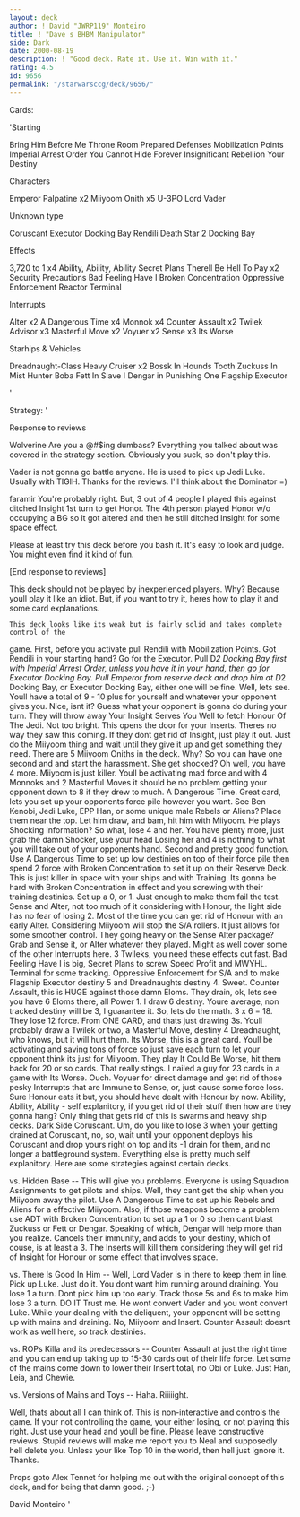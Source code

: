 ```yaml
---
layout: deck
author: ! David "JWRP119" Monteiro
title: ! "Dave s BHBM Manipulator"
side: Dark
date: 2000-08-19
description: ! "Good deck. Rate it. Use it. Win with it."
rating: 4.5
id: 9656
permalink: "/starwarsccg/deck/9656/"
---
```

Cards: 

'Starting

Bring Him Before Me
Throne Room
Prepared Defenses
Mobilization Points
Imperial Arrest Order
You Cannot Hide Forever
Insignificant Rebellion
Your Destiny

Characters

Emperor Palpatine x2
Miiyoom Onith x5
U-3PO
Lord Vader

Unknown type

Coruscant
Executor Docking Bay
Rendili
Death Star 2 Docking Bay

Effects

3,720 to 1 x4
Ability, Ability, Ability
Secret Plans
Therell Be Hell To Pay x2
Security Precautions
Bad Feeling Have I
Broken Concentration
Oppressive Enforcement
Reactor Terminal

Interrupts

Alter x2
A Dangerous Time x4
Monnok x4
Counter Assault x2
Twilek Advisor x3
Masterful Move x2
Voyuer x2
Sense x3
Its Worse

Starhips & Vehicles

Dreadnaught-Class Heavy Cruiser x2
Bossk In Hounds Tooth
Zuckuss In Mist Hunter
Boba Fett In Slave I
Dengar in Punishing One
Flagship Executor


'

Strategy: '

Response to reviews

Wolverine Are you a @#$ing dumbass? Everything you talked about was covered in the strategy section. Obviously you suck, so don't play this.

Vader is not gonna go battle anyone. He is used to pick up Jedi Luke. Usually with TIGIH. Thanks for the reviews. I'll think about the Dominator =)

faramir You're probably right. But, 3 out of 4 people I played this against ditched Insight 1st turn to get Honor. The 4th person played Honor w/o occupying a BG so it got altered and then he still ditched Insight for some space effect.

Please at least try this deck before you bash it. It's easy to look and judge. You might even find it kind of fun.

[End response to reviews]


This deck should not be played by inexperienced players. Why? Because youll play it like an idiot. But, if you want to try it, heres how to play it and some card explanations.

	This deck looks like its weak but is fairly solid and takes complete control of the
game. First, before you activate pull Rendili with Mobilization Points. Got Rendili in
your starting hand? Go for the Executor. Pull D*2 Docking Bay first with Imperial Arrest
Order, unless you have it in your hand, then go for Executor Docking Bay. Pull Emperor
from reserve deck and drop him at D*2 Docking Bay, or Executor Docking Bay, either
one will be fine. Well, lets see. Youll have a total of 9 - 10 plus for yourself and
whatever your opponent gives you. Nice, isnt it? Guess what your opponent is gonna do
during your turn. They will throw away Your Insight Serves You Well to fetch Honour
Of The Jedi. Not too bright. This opens the door for your Inserts. Theres no way they
saw this coming. If they dont get rid of Insight, just play it out. Just do the Miiyoom
thing and wait until they give it up and get something they need.
	There are 5 Miiyoom Oniths in the deck. Why? So you can have one second and
and start the harassment. She get shocked? Oh well, you have 4 more. Miiyoom is just
killer. Youll be activating mad force and with 4 Monnoks and 2 Masterful Moves it
should be no problem getting your opponent down to 8 if they drew to much.
	A Dangerous Time. Great card, lets you set up your opponents force pile
however you want. See Ben Kenobi, Jedi Luke, EPP Han, or some unique male Rebels or
Aliens? Place them near the top. Let him draw, and bam, hit him with Miiyoom. He
plays Shocking Information? So what, lose 4 and her. You have plenty more, just grab
the damn Shocker, use your head Losing her and 4 is nothing to what you will take out
of your opponents hand. Second and pretty good function. Use A Dangerous Time to set
up low destinies on top of their force pile then spend 2 force with Broken Concentration
to set it up on their Reserve Deck. This is just killer in space with your ships and with
Training. Its gonna be hard with Broken Concentration in effect and you screwing with
their training destinies. Set up a 0, or 1. Just enough to make them fail the test.
	Sense and Alter, not too much of it considering with Honour, the light side has no
fear of losing 2. Most of the time you can get rid of Honour with an early Alter.
Considering Miiyoom will stop the S/A rollers. It just allows for some smoother control.
They going heavy on the Sense Alter package? Grab and Sense it, or Alter whatever they
played. Might as well cover some of the other Interrupts here. 3 Twileks, you need these
effects out fast. Bad Feeling Have I is big, Secret Plans to screw Speed Profit and
MWYHL. Terminal for some tracking. Oppressive Enforcement for S/A and to make
Flagship Executor destiny 5 and Dreadnaughts destiny 4. Sweet. Counter Assault, this is
HUGE against those damn Eloms. They drain, ok, lets see you have 6 Eloms there, all
Power 1. I draw 6 destiny. Youre average, non tracked destiny will be 3, I guarantee it.
So, lets do the math. 3 x 6 = 18. They lose 12 force. From ONE CARD, and thats just
drawing 3s. Youll probably draw a Twilek or two, a Masterful Move, destiny 4
Dreadnaught, who knows, but it will hurt them. Its Worse, this is a great card. Youll be
activating and saving tons of force so just save each turn to let your opponent think its
just for Miiyoom. They play It Could Be Worse, hit them back for 20 or so cards. That
really stings. I nailed a guy for 23 cards in a game with Its Worse. Ouch. Voyuer for
direct damage and get rid of those pesky Interrupts that are Immune to Sense, or, just
cause some force loss. Sure Honour eats it but, you should have dealt with Honour by
now. Ability, Ability, Ability - self explanitory, if you get rid of their stuff then how are
they gonna hang? Only thing that gets rid of this is swarms and heavy ship decks.
	Dark Side Coruscant. Um, do you like to lose 3 when your getting drained at
Coruscant, no, so, wait until your opponent deploys his Coruscant and drop yours right on
top and its -1 drain for them, and no longer a battleground system. Everything else is
pretty much self explanitory. Here are some strategies against certain decks.


vs. Hidden Base -- This will give you problems. Everyone is using Squadron Assignments
to get pilots and ships. Well, they cant get the ship when you Miiyoom away the pilot.
Use A Dangerous Time to set up his Rebels and Aliens for a effective Miiyoom. Also, if
those weapons become a problem use ADT with Broken Concentration to set up a 1 or 0
so then cant blast Zuckuss or Fett or Dengar. Speaking of which, Dengar will help more
than you realize. Cancels their immunity, and adds to your destiny, which of couse, is at
least a 3. The Inserts will kill them considering they will get rid of Insight for Honour or
some effect that involves space.

vs. There Is Good In Him -- Well, Lord Vader is in there to keep them in line. Pick up
Luke. Just do it. You dont want him running around draining. You lose 1 a turn. Dont
pick him up too early. Track those 5s and 6s to make him lose 3 a turn. DO IT Trust
me. He wont convert Vader and you wont convert Luke. While your dealing with the
deliquent, your opponent will be setting up with mains and draining. No, Miiyoom and
Insert. Counter Assault doesnt work as well here, so track destinies.

vs. ROPs Killa and its predecessors -- Counter Assault at just the right time and you can
end up taking up to 15-30 cards out of their life force. Let some of the mains come down
to lower their Insert total, no Obi or Luke. Just Han, Leia, and Chewie.

vs. Versions of Mains and Toys -- Haha. Riiiiight.

Well, thats about all I can think of. This is non-interactive and controls the game. If your
not controlling the game, your either losing, or not playing this right. Just use your head
and youll be fine. Please leave constructive reviews. Stupid reviews will make me report
you to Neal and supposedly hell delete you. Unless your like Top 10 in the world, then hell just ignore it. Thanks.

Props goto Alex Tennet for helping me out with the original concept of this deck, and for being that damn good. ;-)

David Monteiro	  '
